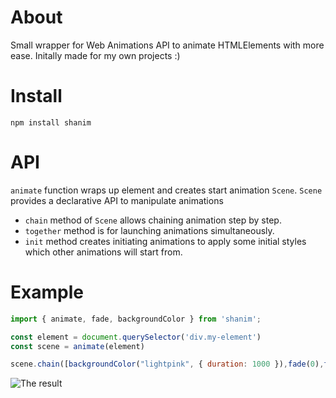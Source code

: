 # About
Small wrapper for Web Animations API to animate HTMLElements with more ease. 
Initally made for my own projects :)

# Install
`npm install shanim`

# API

`animate` function wraps up element and creates start animation `Scene`. `Scene` provides a declarative API to manipulate animations

- `chain` method of `Scene` allows chaining animation step by step.
- `together` method is for launching animations simultaneously.
- `init` method creates initiating animations to apply some initial styles which other animations will start from.

# Example
```js
import { animate, fade, backgroundColor } from 'shanim';

const element = document.querySelector('div.my-element')
const scene = animate(element)

scene.chain([backgroundColor("lightpink", { duration: 1000 }),fade(0),fade(1)]).play()
```

![The result](https://i.ibb.co/30H9hXW/Screen-Recording2024-02-14at00-45-32-ezgif-com-video-to-gif-converter.gif)
